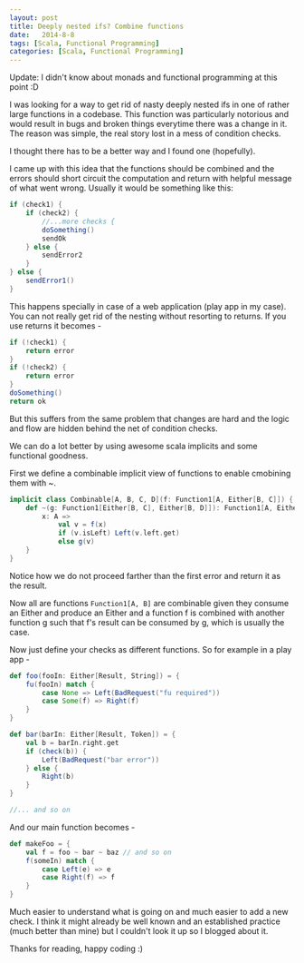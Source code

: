 ```yaml
---
layout: post
title: Deeply nested ifs? Combine functions
date:   2014-8-8
tags: [Scala, Functional Programming]
categories: [Scala, Functional Programming]
---
```


Update: I didn't know about monads and functional programming at this point :D

I was looking for a way to get rid of nasty deeply nested ifs in one of rather large functions in a codebase. This function was particularly notorious and would result in bugs and broken things everytime there was a change in it. The reason was simple, the real story lost in a mess of condition checks.

I thought there has to be a better way and I found one (hopefully).

I came up with this idea that the functions should be combined and the errors should short circuit the computation and return with helpful message of what went wrong. Usually it would be something like this:

```scala
if (check1) {
    if (check2) {
        //...more checks {
        doSomething()
        sendOk
    } else {
    	sendError2
    }
} else {
    sendError1()
}
```

This happens specially in case of a web application (play app in my case). 
You can not really get rid of the nesting without resorting to returns. 
If you use returns it becomes - 

```scala
if (!check1) {
    return error
}
if (!check2) {
    return error
}
doSomething()
return ok
```

But this suffers from the same problem that changes are hard and the logic
and flow are hidden behind the net of condition checks.

We can do a lot better by using awesome scala implicits and some functional goodness.

First we define a combinable implicit view of functions to enable cmobining them with ~.

```scala
implicit class Combinable[A, B, C, D](f: Function1[A, Either[B, C]]) {
    def ~(g: Function1[Either[B, C], Either[B, D]]): Function1[A, Either[B, D]] = { 
        x: A =>
            val v = f(x)
            if (v.isLeft) Left(v.left.get)
            else g(v)
    }
}
```

Notice how we do not proceed farther than the first error and return it as the result.

Now all are functions ```Function1[A, B]``` are combinable given they consume an Either 
and produce an Either and a function f is combined with another function g 
such that f's result can be consumed by g, which is usually the case.

Now just define your checks as different functions. So for example in a play app -

```scala
def foo(fooIn: Either[Result, String]) = {
    fu(fooIn) match {
        case None => Left(BadRequest("fu required"))
        case Some(f) => Right(f)
    }
}

def bar(barIn: Either[Result, Token]) = {
    val b = barIn.right.get
    if (check(b)) {
        Left(BadRequest("bar error"))
    } else {
        Right(b)
    }
}

//... and so on
```

And our main function becomes -

```scala
def makeFoo = {
    val f = foo ~ bar ~ baz // and so on
    f(someIn) match {
        case Left(e) => e
        case Right(f) => f
    }
}
```

Much easier to understand what is going on and much easier to add a new check. I think it might already be well known and
an established practice (much better than mine) but I couldn't look it up so I blogged about it.

Thanks for reading, happy coding :)
